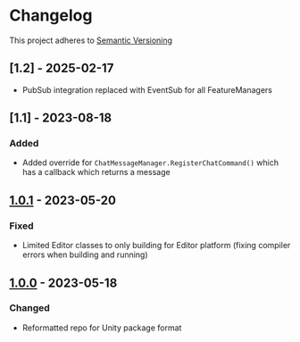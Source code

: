 # Changelog

This project adheres to [Semantic Versioning](https://semver.org/spec/v2.0.0.html)

## [1.2] - 2025-02-17

- PubSub integration replaced with EventSub for all FeatureManagers

## [1.1] - 2023-08-18

### Added
- Added override for `ChatMessageManager.RegisterChatCommand()` which has a callback which returns a message

## [1.0.1] - 2023-05-20

### Fixed

- Limited Editor classes to only building for Editor platform (fixing compiler errors when building and running)

## [1.0.0] - 2023-05-18

### Changed

- Reformatted repo for Unity package format

[1.0.1]: https://github.com/pilky/twitchmata/compare/1.0.0...1.0.1
[1.0.0]: https://github.com/pilky/twitchmata/compare/1.0b6...1.0.0